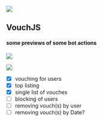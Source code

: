 ![](http://i.imgur.com/lnyo4rM.jpg)
## VouchJS

#### some previews of some bot actions

![](http://i.imgur.com/7M32aep.png)

![](http://i.imgur.com/yJWtLCC.png)


- [x] vouching for users
- [x] top listing
- [x] single list of vouches
- [ ] blocking of users
- [ ] removing vouch(s) by user
- [ ] removing vouch(s) by Date?
